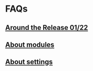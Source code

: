# FAQs

## [Around the Release 01/22](22-01-release.md)

## [About modules](modules.md)

## [About settings](settings.md)


